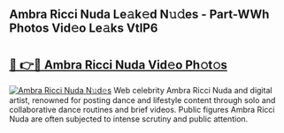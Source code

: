 ## Ambra Ricci Nuda Le𝚊k𝚎d N𝚞𝚍es - Part-WWh Photos Vid𝚎o Le𝚊ks VtIP6

# <h2><a href="http://fbc2ow.evod.top/?m=Ambra+Ricci+Nuda">🔗 👉🔴 Ambra Ricci Nuda Vid𝚎o Ph𝚘t𝚘s</a></h2>

[![Ambra Ricci Nuda N𝚞d𝚎s](https://i.imgur.com/8V9OHl7.gif)](http://fbc2ow.evod.top/?m=Ambra+Ricci+Nuda)
Web celebrity Ambra Ricci Nuda and digital artist, renowned for posting dance and lifestyle content through solo and collaborative dance routines and brief videos. Public figures Ambra Ricci Nuda are often subjected to intense scrutiny and public attention. 
